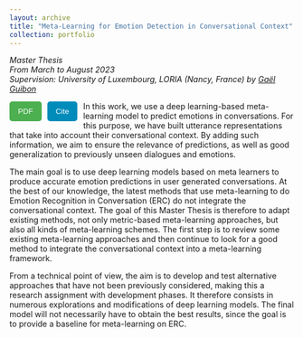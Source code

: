 ```yaml
---
layout: archive
title: "Meta-Learning for Emotion Detection in Conversational Context"
collection: portfolio
---
```


_Master Thesis_  
_From March to August 2023_  
_Supervision: University of Luxembourg, LORIA (Nancy, France) by [Gaël Guibon](https://gguibon.github.io/)_

<style>
    form button {
        background-color: #4CAF50; /* Green background color */
        color: white; /* White text color */
        padding: 10px 15px; /* Padding inside the button */
        border: none; /* No border */
        border-radius: 5px; /* Rounded corners */
        cursor: pointer; /* Cursor style on hover */
    }

    /* Style for the second button */
    form:nth-child(2) button {
        background-color: #008CBA; /* Blue background color */
    }
</style>

<td>
    <nobr>
<form style="float: left; width=150px; margin-right: 10px" action="https://B-Gendron.github.io/files/Master_thesis.pdf" method="get" target="_blank"><button type="submit">PDF</button></form> 
<form style="float: left; width=150px; margin-right: 10px" action="https://B-Gendron.github.io/files/ref_deft.txt" method="get" target="_blank"><button type="submit">Cite</button></form>
    </nobr>
</td>

<!-- > <img align="center" width="35" height="20" src="https://logos-marques.com/wp-content/uploads/2021/03/GitHub-Embleme.png"/>  All the code for this project is publicly available. Feel free to explore [the Git repository](https://github.com/B-Gendron/meta_dyda)! -->
 
In this work, we use a deep learning-based meta-learning model to predict emotions in conversations. For this purpose, we have built utterance representations that take into account their conversational context. By adding such information, we aim to ensure the relevance of predictions, as well as good generalization to previously unseen dialogues and emotions.  

The main goal is to use deep learning models based on meta learners to produce accurate emotion predictions in user generated conversations. At the best of our knowledge, the latest methods that use meta-learning to do Emotion Recognition in Conversation (ERC) do not integrate the conversational context. The goal of this Master Thesis is therefore to adapt existing methods, not only metric-based meta-learning approaches, but also all kinds of meta-learning schemes. The first step is to review some existing meta-learning approaches and then continue to look for a good method to integrate the conversational context into a meta-learning framework.

From a technical point of view, the aim is to develop and test alternative approaches that have not been previously considered, making this a research assignment with development phases. It therefore consists in numerous explorations and modifications of deep learning models. The final model will not necessarily have to obtain the best results, since the goal is to provide a baseline for meta-learning on ERC.

